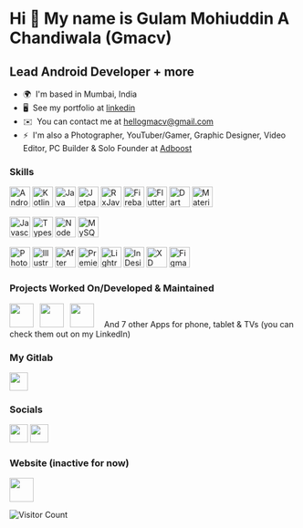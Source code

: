 Hi 👋 My name is Gulam Mohiuddin A Chandiwala (Gmacv)
=====================================================

Lead Android Developer + more
--------------------------------------------------

* 🌍  I'm based in Mumbai, India
* 🖥️  See my portfolio at [linkedin](http://www.linkedin.com/in/gmacv/)
* ✉️  You can contact me at [hellogmacv@gmail.com](mailto:hellogmacv@gmail.com)
* ⚡  I'm also a Photographer, YouTuber/Gamer, Graphic Designer, Video Editor, PC Builder & Solo Founder at [Adboost](https://www.adboost.app/)

### Skills

<p align="left">
<a href="https://developer.android.com/" target="_blank" rel="noreferrer"><img src="https://i.imgur.com/B54rVLO.png" width="36" height="36" alt="Android" /></a>
<a href="https://kotlinlang.org/" target="_blank" rel="noreferrer"><img src="https://i.imgur.com/5lDxOC4.png" width="36" height="36" alt="Kotlin" /></a>
<a href="https://www.oracle.com/java/" target="_blank" rel="noreferrer"><img src="https://raw.githubusercontent.com/danielcranney/readme-generator/main/public/icons/skills/java-colored.svg" width="36" height="36" alt="Java" /></a>
<a href="https://developer.android.com/jetpack" target="_blank" rel="noreferrer"><img src="https://i.imgur.com/i6B7x08.png" width="36" height="36" alt="Jetpack" /></a>
<a href="https://reactivex.io/" target="_blank" rel="noreferrer"><img src="https://i.imgur.com/GGHiHQx.png" width="36" height="36" alt="RxJava" /></a>
<a href="https://firebase.google.com/" target="_blank" rel="noreferrer"><img src="https://raw.githubusercontent.com/danielcranney/readme-generator/main/public/icons/skills/firebase-colored.svg" width="36" height="36" alt="Firebase" /></a>
<a href="https://flutter.dev/" target="_blank" rel="noreferrer"><img src="https://raw.githubusercontent.com/danielcranney/readme-generator/main/public/icons/skills/flutter-colored.svg" width="36" height="36" alt="Flutter" /></a>
<a href="https://dart.dev/" target="_blank" rel="noreferrer"><img src="https://raw.githubusercontent.com/danielcranney/readme-generator/main/public/icons/skills/dart-colored.svg" width="36" height="36" alt="Dart" /></a>
<a href="https://material.io/design" target="_blank" rel="noreferrer"><img src="https://i.imgur.com/RH1hu0E.png" width="36" height="36" alt="Material Design" /></a>
</p>
<p align="left">
<a href="https://developer.mozilla.org/en-US/docs/Web/JavaScript" target="_blank" rel="noreferrer"><img src="https://raw.githubusercontent.com/danielcranney/readme-generator/main/public/icons/skills/javascript-colored.svg" width="36" height="36" alt="Javascript" /></a>
<a href="https://www.typescriptlang.org/" target="_blank" rel="noreferrer"><img src="https://raw.githubusercontent.com/danielcranney/readme-generator/main/public/icons/skills/typescript-colored.svg" width="36" height="36" alt="Typescript" /></a>
<a href="https://nodejs.org/en/" target="_blank" rel="noreferrer"><img src="https://raw.githubusercontent.com/danielcranney/readme-generator/main/public/icons/skills/nodejs-colored.svg" width="36" height="36" alt="NodeJS" /></a>
<a href="https://www.mysql.com/" target="_blank" rel="noreferrer"><img src="https://raw.githubusercontent.com/danielcranney/readme-generator/main/public/icons/skills/mysql-colored.svg" width="36" height="36" alt="MySQL" /></a>
</p>
<p align="left">
<a href="https://www.adobe.com/uk/products/photoshop.html" target="_blank" rel="noreferrer"><img src="https://i.imgur.com/0Qx04St.png" width="36" height="36" alt="Photoshop" /></a>
<a href="adobe.com/uk/products/illustrator.html" target="_blank" rel="noreferrer"><img src="https://i.imgur.com/aBNaEUB.png" width="36" height="36" alt="Illustrator" /></a>
<a href="https://www.adobe.com/uk/products/aftereffects.html" target="_blank" rel="noreferrer"><img src="https://i.imgur.com/ItQ7tqq.png" width="36" height="36" alt="After Effects" /></a>
<a href="https://www.adobe.com/uk/products/premiere.html" target="_blank" rel="noreferrer"><img src="https://i.imgur.com/Q6IYyhr.png" width="36" height="36" alt="Premiere Pro" /></a>
<a href="https://www.adobe.com/uk/products/photoshop-lightroom.html" target="_blank" rel="noreferrer"><img src="https://i.imgur.com/Un9ETlk.png" width="36" height="36" alt="Lightroom" /></a>
<a href="https://www.adobe.com/uk/products/indesign.html" target="_blank" rel="noreferrer"><img src="https://i.imgur.com/9dALMDo.png" width="36" height="36" alt="InDesign" /></a>
<a href="https://www.adobe.com/uk/products/xd.html" target="_blank" rel="noreferrer"><img src="https://i.imgur.com/ZLUwjUg.png" width="36" height="36" alt="XD" /></a>
<a href="https://www.figma.com/" target="_blank" rel="noreferrer"><img src="https://raw.githubusercontent.com/danielcranney/readme-generator/main/public/icons/skills/figma-colored.svg" width="36" height="36" alt="Figma" /></a>
</p>

### Projects Worked On/Developed & Maintained

<p align="left"> 
<a href="https://www.adboost.app/"><img src="https://i.imgur.com/0jywu8B.png" width="42" /></a>
  &ensp;<a href="http://play.google.com/store/apps/details?id=com.sustlabs.ohmassistant&hl=en"><img src="https://i.imgur.com/CNX0wrx.png" width="42" /></a>  
  &ensp;<a href="https://play.google.com/store/apps/details?id=inspireone.mastero&hl=en&gl=US"><img src="https://i.imgur.com/ww5tIgf.png" width="42" /></a>
  &ensp;&ensp;And 7 other Apps for phone, tablet & TVs (you can check them out on my LinkedIn)
</p>

### My Gitlab

<p align="left">
  <a href="https://gitlab.com/gulam.chandiwala" target="_blank" rel="noreferrer"><img src="https://i.imgur.com/A6pW4l4.png" width="32" height="32" /></a>  
</p>

### Socials

<p align="left">
  <a href="https://www.linkedin.com/in/gmacv" target="_blank" rel="noreferrer"><img src="https://raw.githubusercontent.com/danielcranney/readme-generator/main/public/icons/socials/linkedin.svg" width="32" height="32" /></a>
  <a href="https://www.stackoverflow.com/users/7118726" target="_blank" rel="noreferrer"><img src="https://raw.githubusercontent.com/danielcranney/readme-generator/main/public/icons/socials/stackoverflow.svg" width="32" height="32" /></a> 
</p>

### Website (inactive for now)
<p align="left"> <a href="https://www.gmacv.com" target="_blank" rel="noreferrer"><img src="https://i.imgur.com/rcT9S6M.png" width="42" height="42" /></a></p>

![Visitor Count](https://profile-counter.glitch.me/gmacdev/count.svg)
